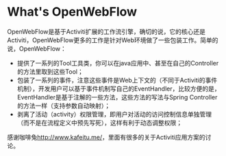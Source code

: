 What's OpenWebFlow
===========

OpenWebFlow是基于Activiti扩展的工作流引擎，确切的说，它的核心还是Activiti，OpenWebFlow更多的工作是针对Web环境做了一些包装工作。简单的说，OpenWebFlow：

* 提供了一系列的Tool工具类，你可以在java应用中、甚至在自己的Controller的方法里取到这些Tool；
* 包装了一系列的事件，注意这些事件是Web上下文的（不同于Activiti的事件机制），开发用户可以基于事件机制写自己的EventHandler，比较方便的是，EventHandler是基于注解的一些方法，这些方法的写法与Spring Controller的方法一样（支持参数自动映射）；
* 剥离了活动（activity）权限管理，即用户对活动的访问控制信息单独管理（而不是在流程定义中预先写死），这样有利于动态调整权限；

感谢咖啡兔<http://www.kafeitu.me/>，里面有很多的关于Activiti应用方案的讨论。
